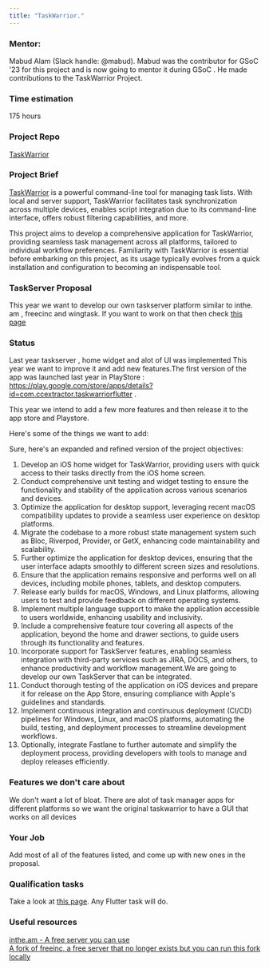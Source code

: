 ```yaml
---
title: "TaskWarrior."
---
```


### Mentor:

Mabud Alam (Slack handle: @mabud). Mabud was the contributor for GSoC '23 for this project and is now going to mentor it during GSoC . He made contributions to the TaskWarrior Project.

### Time estimation

175 hours

### Project Repo

[TaskWarrior](https://github.com/CCExtractor/taskwarrior-flutter)

### Project Brief

[TaskWarrior](https://taskwarrior.org/) is a powerful command-line tool for managing task lists. With local and server support, TaskWarrior facilitates task synchronization across multiple devices, enables script integration due to its command-line interface, offers robust filtering capabilities, and more.

This project aims to develop a comprehensive application for TaskWarrior, providing seamless task management across all platforms, tailored to individual workflow preferences. Familiarity with TaskWarrior is essential before embarking on this project, as its usage typically evolves from a quick installation and configuration to becoming an indispensable tool.

### TaskServer Proposal

This year we want to develop our own taskserver platform similar to inthe. am , freecinc and wingtask. If you want to work on that then check [this page](/public/gsoc/2024/taskserver)

### Status

Last year taskserver , home widget and alot of UI was implemented This year we want to improve it and add new features.The first version of the app was launched last year in PlayStore : https://play.google.com/store/apps/details?id=com.ccextractor.taskwarriorflutter .

This year we intend to add a few more features and then release it to the app store and Playstore.

Here's some of the things we want to add:

Sure, here's an expanded and refined version of the project objectives:

1. Develop an iOS home widget for TaskWarrior, providing users with quick access to their tasks directly from the iOS home screen.
2. Conduct comprehensive unit testing and widget testing to ensure the functionality and stability of the application across various scenarios and devices.
3. Optimize the application for desktop support, leveraging recent macOS compatibility updates to provide a seamless user experience on desktop platforms.
4. Migrate the codebase to a more robust state management system such as Bloc, Riverpod, Provider, or GetX, enhancing code maintainability and scalability.
5. Further optimize the application for desktop devices, ensuring that the user interface adapts smoothly to different screen sizes and resolutions.
6. Ensure that the application remains responsive and performs well on all devices, including mobile phones, tablets, and desktop computers.
7. Release early builds for macOS, Windows, and Linux platforms, allowing users to test and provide feedback on different operating systems.
8. Implement multiple language support to make the application accessible to users worldwide, enhancing usability and inclusivity.
9. Include a comprehensive feature tour covering all aspects of the application, beyond the home and drawer sections, to guide users through its functionality and features.
10. Incorporate support for TaskServer features, enabling seamless integration with third-party services such as JIRA, DOCS, and others, to enhance productivity and workflow management.We are going to develop our own TaskServer that can be integrated.
11. Conduct thorough testing of the application on iOS devices and prepare it for release on the App Store, ensuring compliance with Apple's guidelines and standards.
12. Implement continuous integration and continuous deployment (CI/CD) pipelines for Windows, Linux, and macOS platforms, automating the build, testing, and deployment processes to streamline development workflows.
13. Optionally, integrate Fastlane to further automate and simplify the deployment process, providing developers with tools to manage and deploy releases efficiently.

### Features we don't care about

We don't want a lot of bloat. There are alot of task manager apps for different platforms so we want the original taskwarrior to have a GUI that works on all devices

### Your Job

Add most of all of the features listed, and come up with new ones in the proposal.

### Qualification tasks

Take a look at [this page](/public/gsoc/takehome). Any Flutter task will do.

### Useful resources

[inthe.am - A free server you can use](https://github.com/coddingtonbear/inthe.am)  
[A fork of freeinc, a free server that no longer exists but you can run this fork locally](https://gitlab.com/wt0f/taskd)
